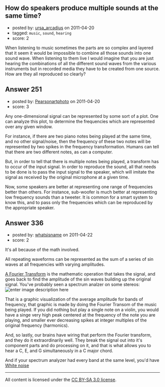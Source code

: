 ## How do speakers produce multiple sounds at the same time?

- posted by: [ursa_arcadius](https://stackexchange.com/users/-1/68-ursa-arcadius) on 2011-04-20
- tagged: `music`, `sound`, `hearing`
- score: 2

When listening to music sometimes the parts are so complex and layered that it seem it would be impossible to combine all those sounds into one sound wave.  When listening to them live I would imagine that you are just hearing the combinations of all the different sound waves from the various instruments but in recorded media they have to be created from one source. How are they all reproduced so clearly?


## Answer 251

- posted by: [Pearsonartphoto](https://stackexchange.com/users/-1/67-pearsonartphoto) on 2011-04-20
- score: 3

Any one-dimensional signal can be represented by some sort of a plot. One can analyze this plot, to determine the frequencies which are represented over any given window. 

For instance, if there are two piano notes being played at the same time, and no other signal/noise, then the frequency of these two notes will be represented by two spikes in the frequency transformation. Humans can tell that there are two different notes, as can a computer.

But, in order to tell that there is multiple notes being played, a transform has to occur of the input signal. In order to reproduce the sound, all that needs to be done is to pass the input signal to the speaker, which will imitate the signal as received by the original microphone at a given time.

Now, some speakers are better at representing one range of frequencies better than others. For instance, sub-woofer is much better at representing low frequency sounds than a tweeter. It is common for a smart system to know this, and to pass only the frequencies which can be reproduced by the appropriate speaker.


## Answer 336

- posted by: [whatsisname](https://stackexchange.com/users/-1/137-whatsisname) on 2011-04-22
- score: 2

<p>It's all because of the math involved.</p>

<p>All repeating waveforms can be represented as the sum of a series of sin waves at all frequencies with varying amplitudes. </p>

<p><a href="http://en.wikipedia.org/wiki/Fourier_transform%20%22Fourier%20Transform" rel="nofollow">A Fourier Transform</a> is the mathematic operation that takes the signal, and goes back to find the amplitude of the sin waves building up the original signal. You've probably seen a spectrum analzer on some stereos:
<img src="http://i.imgur.com/IXTbL.jpg" alt="enter image description here"></p>

<p>That is a graphic visualization of the average amplitude for bands of frequency, that graphic is made by doing the Fourier Transom of the music being played. If you did nothing but play a single note on a violin, you would have a singe very high peak centered at the frequency of the note you are playing, and smaller ever decreasing spikes at integer multiples of the original frequency (harmonics).</p>

<p>And, so lastly, our brains have wiring that perform the Fourier transform, and they do it extraordinarily well. They break the signal out into it's component parts and do processing on it, and that is what allows you to hear a C, E, and G simultaneously in a C major chord.</p>

<p>And if your spectrum analyzer had every band at the same level, you'd have <a href="http://en.wikipedia.org/wiki/White_noise" rel="nofollow">White noise</a></p>




---

All content is licensed under the [CC BY-SA 3.0 license](https://creativecommons.org/licenses/by-sa/3.0/).
